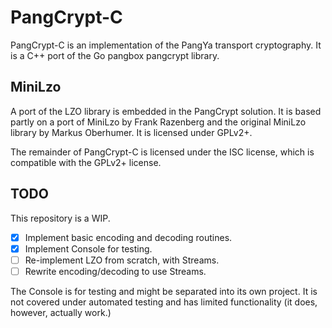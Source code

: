 # PangCrypt-C

PangCrypt-C is an implementation of the PangYa transport cryptography. It is a C++ port of the Go pangbox pangcrypt library.

## MiniLzo

A port of the LZO library is embedded in the PangCrypt solution. It is based partly on a port of MiniLzo by Frank Razenberg and the original MiniLzo library by Markus Oberhumer. It is licensed under GPLv2+.

The remainder of PangCrypt-C is licensed under the ISC license, which is compatible with the GPLv2+ license.

## TODO

This repository is a WIP.

  - [x] Implement basic encoding and decoding routines.
  - [x] Implement Console for testing.
  - [ ] Re-implement LZO from scratch, with Streams.
  - [ ] Rewrite encoding/decoding to use Streams.

The Console is for testing and might be separated into its own project. It is not covered under automated testing and has limited functionality (it does, however, actually work.)
